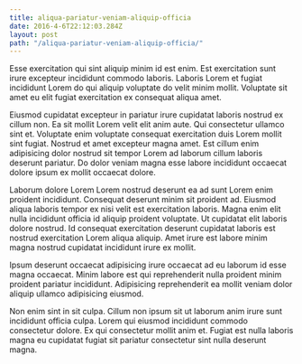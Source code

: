 ```yaml
---
title: aliqua-pariatur-veniam-aliquip-officia
date: 2016-4-6T22:12:03.284Z
layout: post
path: "/aliqua-pariatur-veniam-aliquip-officia/"
---
```


Esse exercitation qui sint aliquip minim id est enim. Est exercitation sunt irure excepteur incididunt commodo laboris. Laboris Lorem et fugiat incididunt Lorem do qui aliquip voluptate do velit minim mollit. Voluptate sit amet eu elit fugiat exercitation ex consequat aliqua amet.

Eiusmod cupidatat excepteur in pariatur irure cupidatat laboris nostrud ex cillum non. Ea sit mollit Lorem velit elit anim aute. Qui consectetur ullamco sint et. Voluptate enim voluptate consequat exercitation duis Lorem mollit sint fugiat. Nostrud et amet excepteur magna amet. Est cillum enim adipisicing dolor nostrud sit tempor Lorem ad laborum cillum laboris deserunt pariatur. Do dolor veniam magna esse labore incididunt occaecat dolore ipsum ex mollit occaecat dolore.

Laborum dolore Lorem Lorem nostrud deserunt ea ad sunt Lorem enim proident incididunt. Consequat deserunt minim sit proident ad. Eiusmod aliqua laboris tempor ex nisi velit est exercitation laboris. Magna enim elit nulla incididunt officia id aliquip proident voluptate. Ut cupidatat elit laboris dolore nostrud. Id consequat exercitation deserunt cupidatat laboris est nostrud exercitation Lorem aliqua aliquip. Amet irure est labore minim magna nostrud cupidatat incididunt irure ex mollit.

Ipsum deserunt occaecat adipisicing irure occaecat ad eu laborum id esse magna occaecat. Minim labore est qui reprehenderit nulla proident minim proident pariatur incididunt. Adipisicing reprehenderit ea mollit veniam dolor aliquip ullamco adipisicing eiusmod.

Non enim sint in sit culpa. Cillum non ipsum sit ut laborum anim irure sunt incididunt officia culpa. Lorem qui eiusmod incididunt commodo consectetur dolore. Ex qui consectetur mollit anim et. Fugiat est nulla laboris magna eu cupidatat fugiat sit pariatur consectetur sint nulla deserunt magna.
